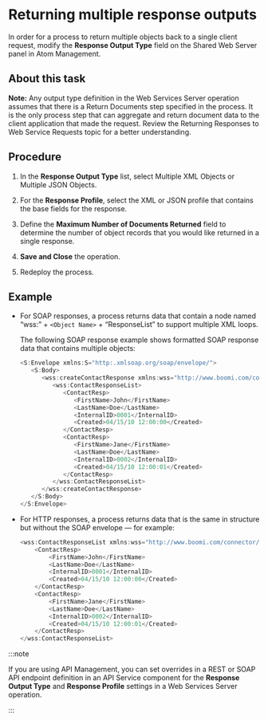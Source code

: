 # Returning multiple response outputs 

<head>
  <meta name="guidename" content="Integration"/>
  <meta name="context" content="GUID-d52c1abe-094f-40d5-a570-7ad287e730ad"/>
</head>


In order for a process to return multiple objects back to a single client request, modify the **Response Output Type** field on the Shared Web Server panel in Atom Management.

## About this task

**Note:** Any output type definition in the Web Services Server operation assumes that there is a Return Documents step specified in the process. It is the only process step that can aggregate and return document data to the client application that made the request. Review the Returning Responses to Web Service Requests topic for a better understanding.

## Procedure

1.  In the **Response Output Type** list, select Multiple XML Objects or Multiple JSON Objects.

2.  For the **Response Profile**, select the XML or JSON profile that contains the base fields for the response.

3.  Define the **Maximum Number of Documents Returned** field to determine the number of object records that you would like returned in a single response.

4.  **Save and Close** the operation.

5.  Redeploy the process.

## Example


-   For SOAP responses, a process returns data that contain a node named “wss:” + `<Object Name>` + “ResponseList” to support multiple XML loops.

    The following SOAP response example shows formatted SOAP response data that contains multiple objects:

    ```java
    <S:Envelope xmlns:S="http:.xmlsoap.org/soap/envelope/">
       <S:Body>
          <wss:createContactResponse xmlns:wss="http://www.boomi.com/connector/wss">
             <wss:ContactResponseList>
                <ContactResp>
                   <FirstName>John</FirstName>
                   <LastName>Doe</LastName>
                   <InternalID>0001</InternalID>
                   <Created>04/15/10 12:00:00</Created>
                </ContactResp>
                <ContactResp>
                   <FirstName>Jane</FirstName>
                   <LastName>Doe</LastName>
                   <InternalID>0002</InternalID>
                   <Created>04/15/10 12:00:01</Created>
                </ContactResp>
             </wss:ContactResponseList>
          </wss:createContactResponse>
       </S:Body>
    </S:Envelope>
    ```

-   For HTTP responses, a process returns data that is the same in structure but without the SOAP envelope — for example:

    ```java
    <wss:ContactResponseList xmlns:wss="http://www.boomi.com/connector/wss">
        <ContactResp>
            <FirstName>John</FirstName>
            <LastName>Doe</LastName>
            <InternalID>0001</InternalID>
            <Created>04/15/10 12:00:00</Created>
        </ContactResp>
        <ContactResp>
            <FirstName>Jane</FirstName>
            <LastName>Doe</LastName>
            <InternalID>0002</InternalID>
            <Created>04/15/10 12:00:01</Created>
        </ContactResp>
    </wss:ContactResponseList>
    ```

:::note

If you are using API Management, you can set overrides in a REST or SOAP API endpoint definition in an API Service component for the **Response Output Type** and **Response Profile** settings in a Web Services Server operation.

:::
